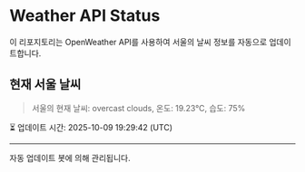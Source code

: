 
# Weather API Status

이 리포지토리는 OpenWeather API를 사용하여 서울의 날씨 정보를 자동으로 업데이트합니다.

## 현재 서울 날씨
> 서울의 현재 날씨: overcast clouds, 온도: 19.23°C, 습도: 75%

⏳ 업데이트 시간: 2025-10-09 19:29:42 (UTC)

---
자동 업데이트 봇에 의해 관리됩니다.
